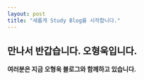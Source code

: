 ```yaml
---
layout: post
title: "새롭게 Study Blog를 시작합니다."
---
```


## 만나서 반갑습니다. 오형욱입니다.
**여러분은 지금 오형욱 블로그와 함께하고 있습니다.**
